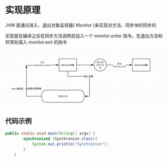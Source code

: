 # 实现原理
JVM 是通过进入、退出对象监视器( Monitor )来实现对方法、同步块的同步的

实现是在编译之后在同步方法调用前加入一个 monitor.enter 指令，在退出方法和异常处插入 monitor.exit 的指令

![](/assets/monitor.jpg)


## 代码示例
```java
public static void main(String[] args) {
        synchronized (Synchronize.class){
            System.out.println("Synchronize");
        }
    }
```


